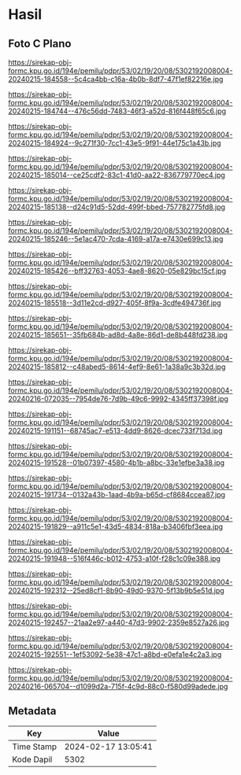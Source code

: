 # Hasil

## Foto C Plano

https://sirekap-obj-formc.kpu.go.id/194e/pemilu/pdpr/53/02/19/20/08/5302192008004-20240215-184558--5c4ca4bb-c16a-4b0b-8df7-47f1ef82216e.jpg

https://sirekap-obj-formc.kpu.go.id/194e/pemilu/pdpr/53/02/19/20/08/5302192008004-20240215-184744--476c56dd-7483-46f3-a52d-816f448f65c6.jpg

https://sirekap-obj-formc.kpu.go.id/194e/pemilu/pdpr/53/02/19/20/08/5302192008004-20240215-184924--9c271f30-7cc1-43e5-9f91-44e175c1a43b.jpg

https://sirekap-obj-formc.kpu.go.id/194e/pemilu/pdpr/53/02/19/20/08/5302192008004-20240215-185014--ce25cdf2-83c1-41d0-aa22-836779770ec4.jpg

https://sirekap-obj-formc.kpu.go.id/194e/pemilu/pdpr/53/02/19/20/08/5302192008004-20240215-185138--d24c91d5-52dd-499f-bbed-757782775fd8.jpg

https://sirekap-obj-formc.kpu.go.id/194e/pemilu/pdpr/53/02/19/20/08/5302192008004-20240215-185246--5e1ac470-7cda-4169-a17a-e7430e699c13.jpg

https://sirekap-obj-formc.kpu.go.id/194e/pemilu/pdpr/53/02/19/20/08/5302192008004-20240215-185426--bff32763-4053-4ae8-8620-05e829bc15cf.jpg

https://sirekap-obj-formc.kpu.go.id/194e/pemilu/pdpr/53/02/19/20/08/5302192008004-20240215-185518--3d11e2cd-d927-405f-8f9a-3cdfe494736f.jpg

https://sirekap-obj-formc.kpu.go.id/194e/pemilu/pdpr/53/02/19/20/08/5302192008004-20240215-185651--35fb684b-ad8d-4a8e-86d1-de8b448fd238.jpg

https://sirekap-obj-formc.kpu.go.id/194e/pemilu/pdpr/53/02/19/20/08/5302192008004-20240215-185812--c48abed5-8614-4ef9-8e61-1a38a9c3b32d.jpg

https://sirekap-obj-formc.kpu.go.id/194e/pemilu/pdpr/53/02/19/20/08/5302192008004-20240216-072035--7954de76-7d9b-49c6-9992-4345ff37398f.jpg

https://sirekap-obj-formc.kpu.go.id/194e/pemilu/pdpr/53/02/19/20/08/5302192008004-20240215-191151--68745ac7-e513-4dd9-8626-dcec733f713d.jpg

https://sirekap-obj-formc.kpu.go.id/194e/pemilu/pdpr/53/02/19/20/08/5302192008004-20240215-191528--01b07397-4580-4b1b-a8bc-33e1efbe3a38.jpg

https://sirekap-obj-formc.kpu.go.id/194e/pemilu/pdpr/53/02/19/20/08/5302192008004-20240215-191734--0132a43b-1aad-4b9a-b65d-cf8684ccea87.jpg

https://sirekap-obj-formc.kpu.go.id/194e/pemilu/pdpr/53/02/19/20/08/5302192008004-20240215-191829--a911c5e1-43d5-4834-818a-b3406fbf3eea.jpg

https://sirekap-obj-formc.kpu.go.id/194e/pemilu/pdpr/53/02/19/20/08/5302192008004-20240215-191948--516f446c-b012-4753-a10f-f28c1c09e388.jpg

https://sirekap-obj-formc.kpu.go.id/194e/pemilu/pdpr/53/02/19/20/08/5302192008004-20240215-192312--25ed8cf1-8b90-49d0-9370-5f13b9b5e51d.jpg

https://sirekap-obj-formc.kpu.go.id/194e/pemilu/pdpr/53/02/19/20/08/5302192008004-20240215-192457--21aa2e97-a440-47d3-9902-2359e8527a26.jpg

https://sirekap-obj-formc.kpu.go.id/194e/pemilu/pdpr/53/02/19/20/08/5302192008004-20240215-192551--1ef53092-5e38-47c1-a8bd-e0efa1e4c2a3.jpg

https://sirekap-obj-formc.kpu.go.id/194e/pemilu/pdpr/53/02/19/20/08/5302192008004-20240216-065704--d1099d2a-715f-4c9d-88c0-f580d99adede.jpg


## Metadata

| Key        | Value               |
| ---------- | ------------------- |
| Time Stamp | 2024-02-17 13:05:41 |
| Kode Dapil | 5302                |



